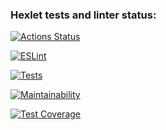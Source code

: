 ### Hexlet tests and linter status:
[![Actions Status](https://github.com/alexdesyatnik/frontend-project-lvl2/workflows/hexlet-check/badge.svg)](https://github.com/alexdesyatnik/frontend-project-lvl2/actions)

[![ESLint](https://github.com/alexdesyatnik/frontend-project-lvl2/actions/workflows/eslint.yml/badge.svg)](https://github.com/alexdesyatnik/frontend-project-lvl2/actions/workflows/eslint.yml)

[![Tests](https://github.com/alexdesyatnik/frontend-project-lvl2/actions/workflows/test.yml/badge.svg)](https://github.com/alexdesyatnik/frontend-project-lvl2/actions/workflows/test.yml)

[![Maintainability](https://api.codeclimate.com/v1/badges/a212711e686d41f53374/maintainability)](https://codeclimate.com/github/alexdesyatnik/frontend-project-lvl2/maintainability)

[![Test Coverage](https://api.codeclimate.com/v1/badges/a212711e686d41f53374/test_coverage)](https://codeclimate.com/github/alexdesyatnik/frontend-project-lvl2/test_coverage)
